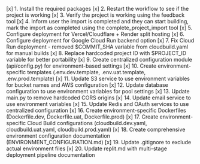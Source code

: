 [x] 1. Install the required packages
[x] 2. Restart the workflow to see if the project is working
[x] 3. Verify the project is working using the feedback tool
[x] 4. Inform user the import is completed and they can start building, mark the import as completed using the complete_project_import tool
[x] 5. Configure deployment for Vercel/Cloudflare + Render split hosting
[x] 6. Configure deployment for Google Cloud Run backend option
[x] 7. Fix Cloud Run deployment - removed $COMMIT_SHA variable from cloudbuild.yaml for manual builds
[x] 8. Replace hardcoded project ID with $PROJECT_ID variable for better portability
[x] 9. Create centralized configuration module (api/config.py) for environment-based settings
[x] 10. Create environment-specific templates (.env.dev.template, .env.uat.template, .env.prod.template)
[x] 11. Update S3 service to use environment variables for bucket names and AWS configuration
[x] 12. Update database configuration to use environment variables for pool settings
[x] 13. Update main.py to remove hardcoded CORS origins
[x] 14. Update email service to use environment variables
[x] 15. Update Redis and OAuth services to use centralized configuration
[x] 16. Create environment-specific Dockerfiles (Dockerfile.dev, Dockerfile.uat, Dockerfile.prod)
[x] 17. Create environment-specific Cloud Build configurations (cloudbuild.dev.yaml, cloudbuild.uat.yaml, cloudbuild.prod.yaml)
[x] 18. Create comprehensive environment configuration documentation (ENVIRONMENT_CONFIGURATION.md)
[x] 19. Update .gitignore to exclude actual environment files
[x] 20. Update replit.md with multi-stage deployment pipeline documentation